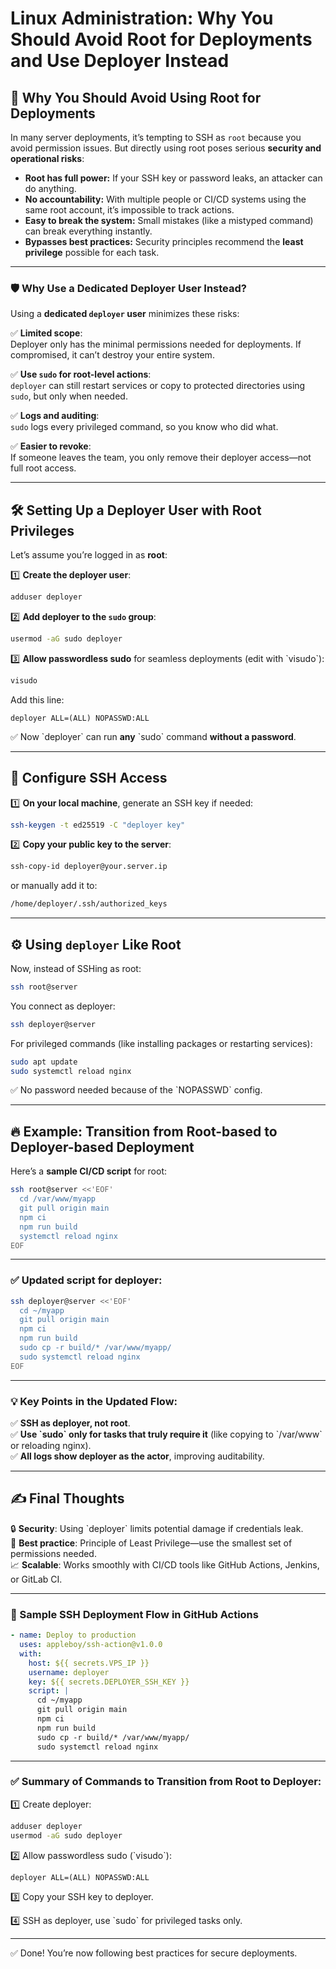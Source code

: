
# Linux Administration: Why You Should Avoid Root for Deployments and Use Deployer Instead

## 🚀 Why You Should Avoid Using Root for Deployments

In many server deployments, it’s tempting to SSH as `root` because you avoid permission issues. But directly using root poses serious **security and operational risks**:

- **Root has full power:** If your SSH key or password leaks, an attacker can do anything.
- **No accountability:** With multiple people or CI/CD systems using the same root account, it’s impossible to track actions.
- **Easy to break the system:** Small mistakes (like a mistyped command) can break everything instantly.
- **Bypasses best practices:** Security principles recommend the **least privilege** possible for each task.

---

### 🛡️ Why Use a Dedicated Deployer User Instead?

Using a **dedicated `deployer` user** minimizes these risks:

✅ **Limited scope**:  
Deployer only has the minimal permissions needed for deployments. If compromised, it can’t destroy your entire system.

✅ **Use `sudo` for root-level actions**:  
`deployer` can still restart services or copy to protected directories using `sudo`, but only when needed.

✅ **Logs and auditing**:  
`sudo` logs every privileged command, so you know who did what.

✅ **Easier to revoke**:  
If someone leaves the team, you only remove their deployer access—not full root access.

---

## 🛠️ Setting Up a Deployer User with Root Privileges

Let’s assume you’re logged in as **root**:

1️⃣ **Create the deployer user**:

```bash
adduser deployer
```

2️⃣ **Add deployer to the `sudo` group**:

```bash
usermod -aG sudo deployer
```

3️⃣ **Allow passwordless sudo** for seamless deployments (edit with \`visudo\`):

```bash
visudo
```
Add this line:
```
deployer ALL=(ALL) NOPASSWD:ALL
```
✅ Now \`deployer\` can run **any** \`sudo\` command **without a password**.

---

## 🔐 Configure SSH Access

1️⃣ **On your local machine**, generate an SSH key if needed:

```bash
ssh-keygen -t ed25519 -C "deployer key"
```

2️⃣ **Copy your public key to the server**:

```bash
ssh-copy-id deployer@your.server.ip
```

or manually add it to:

```bash
/home/deployer/.ssh/authorized_keys
```


---

## ⚙️ Using `deployer` Like Root

Now, instead of SSHing as root:

```bash
ssh root@server
```

You connect as deployer:

```bash
ssh deployer@server
```

For privileged commands (like installing packages or restarting services):

```bash
sudo apt update
sudo systemctl reload nginx
```

✅ No password needed because of the \`NOPASSWD\` config.

---

## 🔥 Example: Transition from Root-based to Deployer-based Deployment

Here’s a **sample CI/CD script** for root:

```bash
ssh root@server <<'EOF'
  cd /var/www/myapp
  git pull origin main
  npm ci
  npm run build
  systemctl reload nginx
EOF
```

---

### ✅ Updated script for deployer:

```bash
ssh deployer@server <<'EOF'
  cd ~/myapp
  git pull origin main
  npm ci
  npm run build
  sudo cp -r build/* /var/www/myapp/
  sudo systemctl reload nginx
EOF
```


---

### 💡 Key Points in the Updated Flow:

✅ **SSH as deployer, not root**.  
✅ **Use \`sudo\` only for tasks that truly require it** (like copying to \`/var/www\` or reloading nginx).  
✅ **All logs show deployer as the actor**, improving auditability.

---

## ✍️ Final Thoughts

🔒 **Security**: Using \`deployer\` limits potential damage if credentials leak.  
🔧 **Best practice**: Principle of Least Privilege—use the smallest set of permissions needed.  
📈 **Scalable**: Works smoothly with CI/CD tools like GitHub Actions, Jenkins, or GitLab CI.  

---

### 🔗 Sample SSH Deployment Flow in GitHub Actions

```yaml
- name: Deploy to production
  uses: appleboy/ssh-action@v1.0.0
  with:
    host: ${{ secrets.VPS_IP }}
    username: deployer
    key: ${{ secrets.DEPLOYER_SSH_KEY }}
    script: |
      cd ~/myapp
      git pull origin main
      npm ci
      npm run build
      sudo cp -r build/* /var/www/myapp/
      sudo systemctl reload nginx
```


---

### ✅ Summary of Commands to Transition from Root to Deployer:

1️⃣ Create deployer:  
```bash
adduser deployer
usermod -aG sudo deployer
```


2️⃣ Allow passwordless sudo (\`visudo\`):

```
deployer ALL=(ALL) NOPASSWD:ALL
```


3️⃣ Copy your SSH key to deployer.

4️⃣ SSH as deployer, use \`sudo\` for privileged tasks only.

---

✅ Done! You’re now following best practices for secure deployments.
